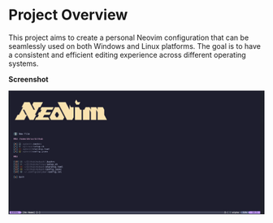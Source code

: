 # Project Overview

This project aims to create a personal Neovim configuration that can be seamlessly used on both Windows and Linux platforms. The goal is to have a consistent and efficient editing experience across different operating systems.

**Screenshot**

![Neovim Configuration Screenshot](image.png)
